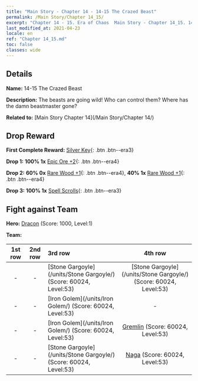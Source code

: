 ```yaml
---
title: "Main Story - Chapter 14 - 14-15 The Crazed Beast"
permalink: /Main Story/Chapter 14_15/
excerpt: "Chapter 14 - 15. Era of Chaos  Main Story - Chapter 14_15. 14-15 The Crazed Beast"
last_modified_at: 2021-04-23
locale: en
ref: "Chapter 14_15.md"
toc: false
classes: wide
---
```


## Details

 **Name:** 14-15 The Crazed Beast

 **Description:** The beasts are going wild! Who can control them? Where has the damn beastmaster gone?

 **Related to:** [Main Story Chapter 14](/Main Story/Chapter 14/)

## Drop Reward

 **First Complete Reward:** [Silver Key](/Items/con_693/){: .btn .btn--era3}

 **Drop 1:** **100% 1x** [Epic Ore +2](/Items/mat_47/){: .btn .btn--era4}

 **Drop 2:** **60% 0x** [Rare Wood +1](/Items/mat_41/){: .btn .btn--era4}, **40% 1x** [Rare Wood +1](/Items/mat_41/){: .btn .btn--era4}

 **Drop 3:** **100% 1x** [Spell Scrolls](/Items/con_694/){: .btn .btn--era3}


## Fight against Team
 **Hero:** [Dracon](/heroes/Dracon/) (Score: 1000, Level:1)

 **Team:**


  | 1st row | 2nd row | 3rd row | 4th row |
  |:----:|:----:|:----|:----:|
  | - | - | [Stone Gargoyle](/units/Stone Gargoyle/) (Score: 60024, Level:53)  | [Stone Gargoyle](/units/Stone Gargoyle/) (Score: 60024, Level:53)  |
  | - | - | [Iron Golem](/units/Iron Golem/) (Score: 60024, Level:53)  | - |
  | - | - | [Iron Golem](/units/Iron Golem/) (Score: 60024, Level:53)  | [Gremlin](/units/Gremlin/) (Score: 60024, Level:53)  |
  | - | - | [Stone Gargoyle](/units/Stone Gargoyle/) (Score: 60024, Level:53)  | [Naga](/units/Naga/) (Score: 60024, Level:53)  |


